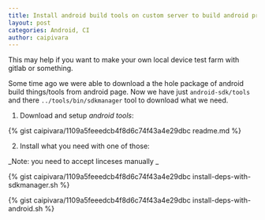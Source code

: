 ```yaml
---
title: Install android build tools on custom server to build android projects
layout: post
categories: Android, CI
author: caipivara
---
```


This may help if you want to make your own local device test farm with gitlab or something.

Some time ago we were able to download a the hole package of android build things/tools from android page.
Now we have just `android-sdk/tools` and there `../tools/bin/sdkmanager` tool to download what we need.

1. Download and setup _android tools_:

{% gist caipivara/1109a5feeedcb4f8d6c74f43a4e29dbc readme.md %}

2. Install what you need with one of those:

_Note: you need to accept linceses manually _

{% gist caipivara/1109a5feeedcb4f8d6c74f43a4e29dbc install-deps-with-sdkmanager.sh %}

{% gist caipivara/1109a5feeedcb4f8d6c74f43a4e29dbc install-deps-with-android.sh %}